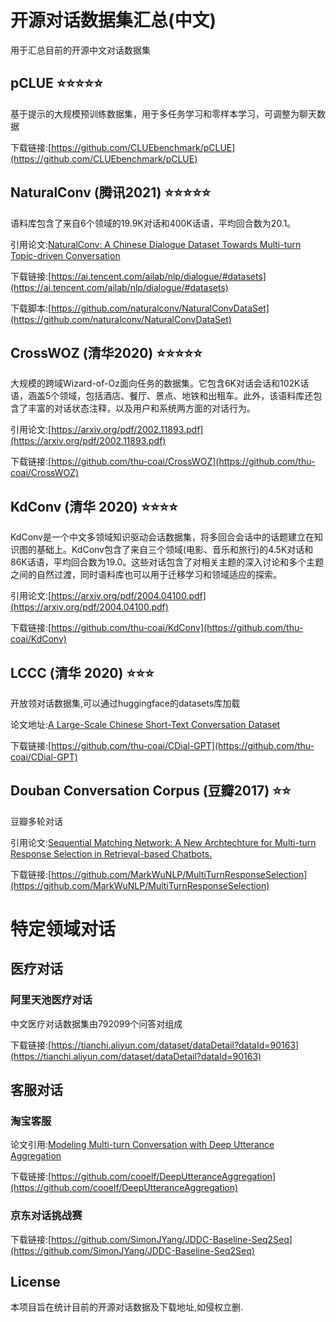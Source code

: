 # 开源对话数据集汇总(中文)
用于汇总目前的开源中文对话数据集

## pCLUE ⭐️⭐️⭐️⭐️⭐️

基于提示的大规模预训练数据集，用于多任务学习和零样本学习，可调整为聊天数据

下载链接:[https://github.com/CLUEbenchmark/pCLUE](https://github.com/CLUEbenchmark/pCLUE)

## NaturalConv (腾讯2021) ⭐️⭐️⭐️⭐️⭐️

语料库包含了来自6个领域的19.9K对话和400K话语，平均回合数为20.1。

引用论文:[NaturalConv: A Chinese Dialogue Dataset Towards Multi-turn Topic-driven Conversation](https://arxiv.org/abs/2103.02548)

下载链接:[https://ai.tencent.com/ailab/nlp/dialogue/#datasets](https://ai.tencent.com/ailab/nlp/dialogue/#datasets)

下载脚本:[https://github.com/naturalconv/NaturalConvDataSet](https://github.com/naturalconv/NaturalConvDataSet)

## CrossWOZ (清华2020) ⭐️⭐️⭐️⭐️⭐

大规模的跨域Wizard-of-Oz面向任务的数据集。它包含6K对话会话和102K话语，涵盖5个领域，包括酒店、餐厅、景点、地铁和出租车。此外，该语料库还包含了丰富的对话状态注释，以及用户和系统两方面的对话行为。

引用论文:[https://arxiv.org/pdf/2002.11893.pdf](https://arxiv.org/pdf/2002.11893.pdf)

下载链接:[https://github.com/thu-coai/CrossWOZ](https://github.com/thu-coai/CrossWOZ)

## KdConv (清华 2020) ⭐️⭐️⭐️⭐️

KdConv是一个中文多领域知识驱动会话数据集，将多回合会话中的话题建立在知识图的基础上。KdConv包含了来自三个领域(电影、音乐和旅行)的4.5K对话和86K话语，平均回合数为19.0。这些对话包含了对相关主题的深入讨论和多个主题之间的自然过渡，同时语料库也可以用于迁移学习和领域适应的探索。

引用论文:[https://arxiv.org/pdf/2004.04100.pdf](https://arxiv.org/pdf/2004.04100.pdf)

下载链接:[https://github.com/thu-coai/KdConv](https://github.com/thu-coai/KdConv)

## LCCC (清华 2020) ⭐️⭐️⭐️
开放领对话数据集,可以通过huggingface的datasets库加载

论文地址:[A Large-Scale Chinese Short-Text Conversation Dataset](https://arxiv.org/abs/2008.03946)

下载链接:[https://github.com/thu-coai/CDial-GPT](https://github.com/thu-coai/CDial-GPT)

## Douban Conversation Corpus (豆瓣2017) ⭐️⭐️
豆瓣多轮对话

引用论文:[Sequential Matching Network: A New Archtechture for Multi-turn Response Selection in Retrieval-based Chatbots.](https://arxiv.org/abs/1612.01627)

下载链接:[https://github.com/MarkWuNLP/MultiTurnResponseSelection](https://github.com/MarkWuNLP/MultiTurnResponseSelection)

# 特定领域对话
## 医疗对话
### 阿里天池医疗对话
中文医疗对话数据集由792099个问答对组成

下载链接:[https://tianchi.aliyun.com/dataset/dataDetail?dataId=90163](https://tianchi.aliyun.com/dataset/dataDetail?dataId=90163)

## 客服对话
### 淘宝客服
论文引用:[Modeling Multi-turn Conversation with Deep Utterance Aggregation](https://arxiv.org/abs/1806.09102)

下载链接:[https://github.com/cooelf/DeepUtteranceAggregation](https://github.com/cooelf/DeepUtteranceAggregation)

### 京东对话挑战赛
下载链接:[https://github.com/SimonJYang/JDDC-Baseline-Seq2Seq](https://github.com/SimonJYang/JDDC-Baseline-Seq2Seq)
## License
本项目旨在统计目前的开源对话数据及下载地址,如侵权立删.
